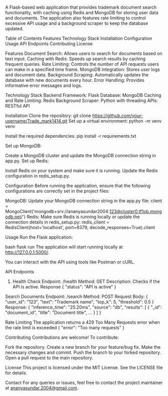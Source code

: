 A Flask-based web application that provides trademark document search functionality, with caching using Redis and MongoDB for storing user data and documents. The application also features rate limiting to control excessive API usage and a background scraper to keep the database updated.


Table of Contents
Features
Technology Stack
Installation
Configuration
Usage
API Endpoints
Contributing
License

Features
Document Search: Allows users to search for documents based on text input.
Caching with Redis: Speeds up search results by caching frequent queries.
Rate Limiting: Controls the number of API requests users can make in a specified time frame.
MongoDB Integration: Stores user logs and document data.
Background Scraping: Automatically updates the database with new documents every hour.
Error Handling: Provides informative error messages and logs.

Technology Stack
Backend Framework: Flask
Database: MongoDB
Caching and Rate Limiting: Redis
Background Scraper: Python with threading
APIs: RESTful API

Installation
Clone the repository:
git clone https://github.com/your-username/Trade_mark1414.git
Set up a virtual environment:
python -m venv venv

Install the required dependencies:
pip install -r requirements.txt

Set up MongoDB:

Create a MongoDB cluster and update the MongoDB connection string in app.py.
Set up Redis:

Install Redis on your system and make sure it is running.
Update the Redis configuration in redis_setup.py.

Configuration
Before running the application, ensure that the following configurations are correctly set in the project files:

MongoDB: Update your MongoDB connection string in the app.py file:
client = MongoClient('mongodb+srv://ananyasundar2004:123@cluster0.tf1ob.mongodb.net/')
Redis: Make sure Redis is running locally or update the connection details in redis_setup.py:
redis_client = RedisClient(host='localhost', port=6379, decode_responses=True).client

Usage
Run the Flask application:

bash
flask run
The application will start running locally at http://127.0.0.1:5000/.

You can interact with the API using tools like Postman or cURL.

API Endpoints
1. Health Check
Endpoint: /health
Method: GET
Description: Checks if the API is active.
Response
{
  "status": "API is active"
}

Search Documents
Endpoint: /search
Method: POST
Request Body:
{
  "user_id": "123",
  "text": "Trademark name",
  "top_k": 5,
  "threshold": 0.5
}
Response:
{
  "inference_time": "25.20ms",
  "source": "db",
  "results": [
    {
      "_id": "document_id",
      "title": "Document title",
      ...
    }
  ]
}


Rate Limiting
The application returns a 429 Too Many Requests error when the rate limit is exceeded
{
  "error": "Too many requests"
}

Contributing
Contributions are welcome! To contribute:

Fork the repository.
Create a new branch for your feature/bug fix.
Make the necessary changes and commit.
Push the branch to your forked repository.
Open a pull request to the main repository.

License
This project is licensed under the MIT License. See the LICENSE file for details.

Contact
For any queries or issues, feel free to contact the project maintainer at ananyasundar.2004@gmail.com.
